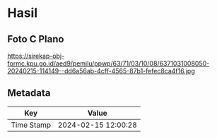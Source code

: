 # Hasil

## Foto C Plano

https://sirekap-obj-formc.kpu.go.id/aed9/pemilu/ppwp/63/71/03/10/08/6371031008050-20240215-114149--dd6a56ab-4cff-4565-87b1-fefec8ca4f16.jpg


## Metadata

| Key        | Value               |
| ---------- | ------------------- |
| Time Stamp | 2024-02-15 12:00:28 |



